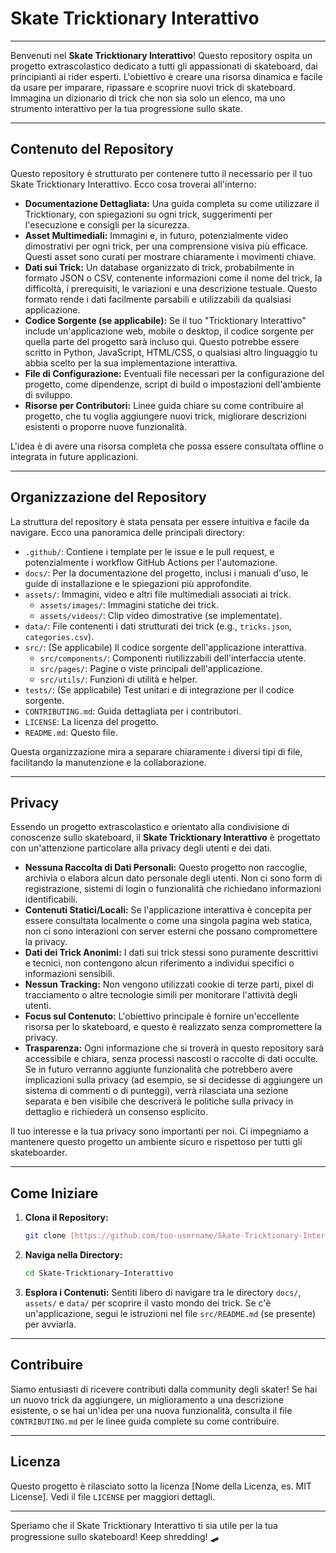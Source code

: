 # Skate Tricktionary Interattivo

---

Benvenuti nel **Skate Tricktionary Interattivo**! Questo repository ospita un progetto extrascolastico dedicato a tutti gli appassionati di skateboard, dai principianti ai rider esperti. L'obiettivo è creare una risorsa dinamica e facile da usare per imparare, ripassare e scoprire nuovi trick di skateboard. Immagina un dizionario di trick che non sia solo un elenco, ma uno strumento interattivo per la tua progressione sullo skate.

---

## Contenuto del Repository

Questo repository è strutturato per contenere tutto il necessario per il tuo Skate Tricktionary Interattivo. Ecco cosa troverai all'interno:

* **Documentazione Dettagliata:** Una guida completa su come utilizzare il Tricktionary, con spiegazioni su ogni trick, suggerimenti per l'esecuzione e consigli per la sicurezza.
* **Asset Multimediali:** Immagini e, in futuro, potenzialmente video dimostrativi per ogni trick, per una comprensione visiva più efficace. Questi asset sono curati per mostrare chiaramente i movimenti chiave.
* **Dati sui Trick:** Un database organizzato di trick, probabilmente in formato JSON o CSV, contenente informazioni come il nome del trick, la difficoltà, i prerequisiti, le variazioni e una descrizione testuale. Questo formato rende i dati facilmente parsabili e utilizzabili da qualsiasi applicazione.
* **Codice Sorgente (se applicabile):** Se il tuo "Tricktionary Interattivo" include un'applicazione web, mobile o desktop, il codice sorgente per quella parte del progetto sarà incluso qui. Questo potrebbe essere scritto in Python, JavaScript, HTML/CSS, o qualsiasi altro linguaggio tu abbia scelto per la sua implementazione interattiva.
* **File di Configurazione:** Eventuali file necessari per la configurazione del progetto, come dipendenze, script di build o impostazioni dell'ambiente di sviluppo.
* **Risorse per Contributori:** Linee guida chiare su come contribuire al progetto, che tu voglia aggiungere nuovi trick, migliorare descrizioni esistenti o proporre nuove funzionalità.

L'idea è di avere una risorsa completa che possa essere consultata offline o integrata in future applicazioni.

---

## Organizzazione del Repository

La struttura del repository è stata pensata per essere intuitiva e facile da navigare. Ecco una panoramica delle principali directory:

* `.github/`: Contiene i template per le issue e le pull request, e potenzialmente i workflow GitHub Actions per l'automazione.
* `docs/`: Per la documentazione del progetto, inclusi i manuali d'uso, le guide di installazione e le spiegazioni più approfondite.
* `assets/`: Immagini, video e altri file multimediali associati ai trick.
    * `assets/images/`: Immagini statiche dei trick.
    * `assets/videos/`: Clip video dimostrative (se implementate).
* `data/`: File contenenti i dati strutturati dei trick (e.g., `tricks.json`, `categories.csv`).
* `src/`: (Se applicabile) Il codice sorgente dell'applicazione interattiva.
    * `src/components/`: Componenti riutilizzabili dell'interfaccia utente.
    * `src/pages/`: Pagine o viste principali dell'applicazione.
    * `src/utils/`: Funzioni di utilità e helper.
* `tests/`: (Se applicabile) Test unitari e di integrazione per il codice sorgente.
* `CONTRIBUTING.md`: Guida dettagliata per i contributori.
* `LICENSE`: La licenza del progetto.
* `README.md`: Questo file.

Questa organizzazione mira a separare chiaramente i diversi tipi di file, facilitando la manutenzione e la collaborazione.

---

## Privacy

Essendo un progetto extrascolastico e orientato alla condivisione di conoscenze sullo skateboard, il **Skate Tricktionary Interattivo** è progettato con un'attenzione particolare alla privacy degli utenti e dei dati.

* **Nessuna Raccolta di Dati Personali:** Questo progetto non raccoglie, archivia o elabora alcun dato personale degli utenti. Non ci sono form di registrazione, sistemi di login o funzionalità che richiedano informazioni identificabili.
* **Contenuti Statici/Locali:** Se l'applicazione interattiva è concepita per essere consultata localmente o come una singola pagina web statica, non ci sono interazioni con server esterni che possano compromettere la privacy.
* **Dati dei Trick Anonimi:** I dati sui trick stessi sono puramente descrittivi e tecnici, non contengono alcun riferimento a individui specifici o informazioni sensibili.
* **Nessun Tracking:** Non vengono utilizzati cookie di terze parti, pixel di tracciamento o altre tecnologie simili per monitorare l'attività degli utenti.
* **Focus sul Contenuto:** L'obiettivo principale è fornire un'eccellente risorsa per lo skateboard, e questo è realizzato senza compromettere la privacy.
* **Trasparenza:** Ogni informazione che si troverà in questo repository sarà accessibile e chiara, senza processi nascosti o raccolte di dati occulte. Se in futuro verranno aggiunte funzionalità che potrebbero avere implicazioni sulla privacy (ad esempio, se si decidesse di aggiungere un sistema di commenti o di punteggi), verrà rilasciata una sezione separata e ben visibile che descriverà le politiche sulla privacy in dettaglio e richiederà un consenso esplicito.

Il tuo interesse e la tua privacy sono importanti per noi. Ci impegniamo a mantenere questo progetto un ambiente sicuro e rispettoso per tutti gli skateboarder.

---

## Come Iniziare

1.  **Clona il Repository:**
    ```bash
    git clone [https://github.com/tuo-username/Skate-Tricktionary-Interattivo.git](https://github.com/tuo-username/Skate-Tricktionary-Interattivo.git)
    ```
2.  **Naviga nella Directory:**
    ```bash
    cd Skate-Tricktionary-Interattivo
    ```
3.  **Esplora i Contenuti:** Sentiti libero di navigare tra le directory `docs/`, `assets/` e `data/` per scoprire il vasto mondo dei trick. Se c'è un'applicazione, segui le istruzioni nel file `src/README.md` (se presente) per avviarla.

---

## Contribuire

Siamo entusiasti di ricevere contributi dalla community degli skater! Se hai un nuovo trick da aggiungere, un miglioramento a una descrizione esistente, o se hai un'idea per una nuova funzionalità, consulta il file `CONTRIBUTING.md` per le linee guida complete su come contribuire.

---

## Licenza

Questo progetto è rilasciato sotto la licenza [Nome della Licenza, es. MIT License]. Vedi il file `LICENSE` per maggiori dettagli.

---

Speriamo che il Skate Tricktionary Interattivo ti sia utile per la tua progressione sullo skateboard! Keep shredding! 🛹

